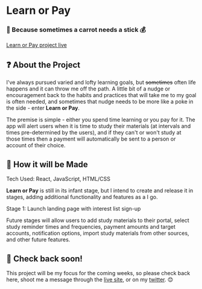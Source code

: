 # Learn or Pay #
### :carrot: Because sometimes a carrot needs a stick :moneybag: ###

[Learn or Pay project live](https://learnorpay.carrd.co/)

## :question: About the Project ##

I've always pursued varied and lofty learning goals, but ~~sometimes~~ often life happens and it can throw me off the path. A little bit of a nudge or encouragement back to the habits and practices that will take me to my goal is often needed, and sometimes that nudge needs to be more like a poke in the side - enter **Learn or Pay**.

The premise is simple - either you spend time learning or you pay for it. The app will alert users when it is time to study their materials (at intervals and times pre-determined by the users), and if they can't or won't study at those times then a payment will automatically be sent to a person or account of their choice.

## :pencil: How it will be Made ##

Tech Used: React, JavaScript, HTML/CSS

**Learn or Pay** is still in its infant stage, but I intend to create and release it in stages, adding additional functionality and features as a I go.

Stage 1: Launch landing page with interest list sign-up

Future stages will allow users to add study materials to their portal, select study reminder times and frequencies, payment amounts and target accounts, notification options, import study materials from other sources, and other future features.

## :calendar: Check back soon! ##

This project will be my focus for the coming weeks, so please check back here, shoot me a message through the [live site](https://learnorpay.carrd.co/), or on my [twitter](https://twitter.com/blawblawLaw). :blush:
